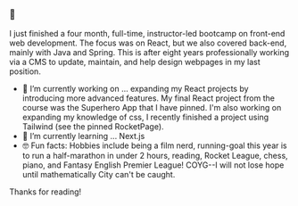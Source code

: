 ### 👋
I just finished a four month, full-time, instructor-led bootcamp on front-end web development. The focus was on React, but we also covered back-end, mainly with Java and Spring. This is after eight years professionally working via a CMS to update, maintain, and help design webpages in my last position. 

- 🔭 I’m currently working on ... expanding my React projects by introducing more advanced features. My final React project from the course was the Superhero App that I have pinned. I'm also working on expanding my knowledge of css, I recently finished a project using Tailwind (see the pinned RocketPage).
- 🌱 I’m currently learning ... Next.js
- 🤓 Fun facts: Hobbies include being a film nerd, running-goal this year is to run a half-marathon in under 2 hours, reading, Rocket League, chess, piano, and Fantasy English Premier League! COYG--I will not lose hope until mathematically City can't be caught. 

Thanks for reading!

<!--
**fightiiing/fightiiing** is a ✨ _special_ ✨ repository because its `README.md` (this file) appears on your GitHub profile.

Here are some ideas to get you started:
- 👯 I’m looking to collaborate on ...
- 🤔 I’m looking for help with ...
- 💬 Ask me about ...
- 📫 How to reach me: ...
- 😄 Pronouns: ...
-->
